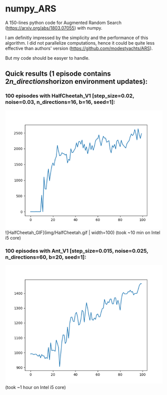 # numpy_ARS
A 150-lines python code for Augmented Random Search (https://arxiv.org/abs/1803.07055) with numpy.

I am definitly impressed by the simplicity and the performance of this algorithm. 
I did not parallelize computations, hence it could be quite less effective than authors' version (https://github.com/modestyachts/ARS).

But my code should be easyer to handle. 

## Quick results (1 episode contains 2*n_directions*horizon environment updates):

### 100 episodes with **HalfCheetah_V1** [step_size=0.02, noise=0.03, n_directions=16, b=16, seed=1]:
![HalfCheetah_V1](img/HalfCheetah_V1.png)
![HalfCheetah_GIF](img/HalfCheetah.gif | width=100)
(took ~10 min on Intel i5 core)

### 100 episodes with **Ant_V1** [step_size=0.015, noise=0.025, n_directions=60, b=20, seed=1]:
![Ant_V1](img/Ant_V1.png)
(took ~1 hour on Intel i5 core)

